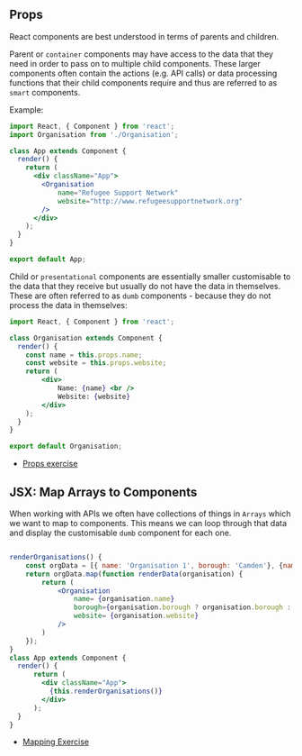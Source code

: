 Props
---
React components are best understood in terms of parents and children.

Parent or `container` components may have access to the data that they need in order to pass on to multiple child components. These larger components often contain the actions (e.g. API calls) or data processing functions that their child components require and thus are referred to as `smart` components.

Example:
```jsx
import React, { Component } from 'react';
import Organisation from './Organisation';

class App extends Component {
  render() {
    return (
      <div className="App">
        <Organisation
            name="Refugee Support Network"
            website="http://www.refugeesupportnetwork.org"
        />
      </div>
    );
  }
}

export default App;

```

Child or `presentational` components are essentially smaller customisable to the data that they receive but usually do not have the data in themselves. These are often referred to as `dumb` components - because they do not process the data in themselves:

```jsx
import React, { Component } from 'react';

class Organisation extends Component {
  render() {
    const name = this.props.name;
    const website = this.props.website;
    return (
        <div>
            Name: {name} <br />
            Website: {website}
        </div>
    );
  }
}

export default Organisation;

```

- [Props exercise](https://jsfiddle.net/kabaros/1h9taf1e/)


JSX: Map Arrays to Components
---
When working with APIs we often have collections of things in `Arrays` which we want to map to components. This means we can loop through that data and display the customisable `dumb` component for each one.

```jsx

renderOrganisations() {
    const orgData = [{ name: 'Organisation 1', borough: 'Camden'}, {name: 'Organisation 2'}];
    return orgData.map(function renderData(organisation) {
        return (
            <Organisation
                name= {organisation.name}
                borough={organisation.borough ? organisation.borough : 'None'}
                website= {organisation.website}
            />
        )
    });
}
class App extends Component {
  render() {
      return (
        <div className="App">
          {this.renderOrganisations()}
        </div>
      );
  }
}

```

- [Mapping Exercise](https://codepen.io/kabaros/pen/BpLzzE?editors=0010#0)

